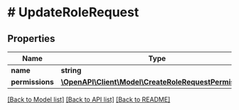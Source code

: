 # # UpdateRoleRequest

## Properties

Name | Type | Description | Notes
------------ | ------------- | ------------- | -------------
**name** | **string** | Role name | [optional]
**permissions** | [**\OpenAPI\Client\Model\CreateRoleRequestPermissions**](CreateRoleRequestPermissions.md) |  | [optional]

[[Back to Model list]](../../README.md#models) [[Back to API list]](../../README.md#endpoints) [[Back to README]](../../README.md)
